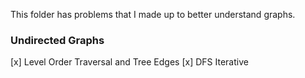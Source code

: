 This folder has problems that I made up to better understand graphs.

### Undirected Graphs

[x] Level Order Traversal and Tree Edges
[x] DFS Iterative
